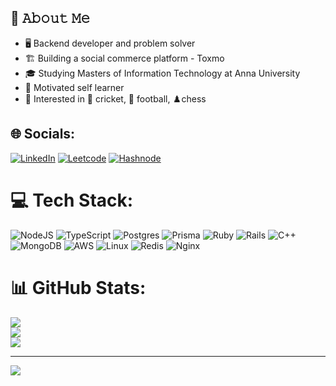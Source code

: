 ## :book: 𝙰𝚋𝚘𝚞𝚝 𝙼𝚎
- 🖥  Backend developer and problem solver
- 🏗️ Building a social commerce platform - Toxmo
- 🎓 Studying Masters of Information Technology at Anna University
- 📖 Motivated self learner 
- 🏈 Interested in 🏏 cricket, 🏈 football, ♟️chess

## 🌐 Socials:
[![LinkedIn](https://img.shields.io/badge/LinkedIn-%230077B5.svg?logo=linkedin&logoColor=white)](https://www.linkedin.com/in/mikipaul-a-376210200) 
[![Leetcode](https://img.shields.io/badge/-LeetCode-FFA116?style=for-the-badge&logo=LeetCode&logoColor=black)](https://leetcode.com/u/mikipaul46/) 
[![Hashnode](https://img.shields.io/badge/Hashnode-2962FF?style=for-the-badge&logo=hashnode&logoColor=white)](https://hashnode.com/@Mikipaul)

# 💻 Tech Stack:
![NodeJS](https://img.shields.io/badge/node.js-6DA55F?style=for-the-badge&logo=node.js&logoColor=white) ![TypeScript](https://img.shields.io/badge/typescript-%23007ACC.svg?style=for-the-badge&logo=typescript&logoColor=white) ![Postgres](https://img.shields.io/badge/postgres-%23316192.svg?style=for-the-badge&logo=postgresql&logoColor=white) ![Prisma](https://img.shields.io/badge/Prisma-3982CE?style=for-the-badge&logo=Prisma&logoColor=white) ![Ruby](https://img.shields.io/badge/ruby-%23CC342D.svg?style=for-the-badge&logo=ruby&logoColor=white) ![Rails](https://img.shields.io/badge/rails-%23CC0000.svg?style=for-the-badge&logo=ruby-on-rails&logoColor=white) ![C++](https://img.shields.io/badge/c++-%2300599C.svg?style=for-the-badge&logo=c%2B%2B&logoColor=white) ![MongoDB](https://img.shields.io/badge/MongoDB-%234ea94b.svg?style=for-the-badge&logo=mongodb&logoColor=white)  ![AWS](https://img.shields.io/badge/Amazon_AWS-232F3E?style=for-the-badge&logo=amazon-aws&logoColor=white) ![Linux](https://img.shields.io/badge/Linux-FCC624?style=for-the-badge&logo=linux&logoColor=black) ![Redis](https://img.shields.io/badge/redis-%23DD0031.svg?style=for-the-badge&logo=redis&logoColor=white)  ![Nginx](https://img.shields.io/badge/nginx-%23009639.svg?style=for-the-badge&logo=nginx&logoColor=white)  
# 📊 GitHub Stats:
![](https://github-readme-stats.vercel.app/api?username=MikiPAUL&theme=dark&hide_border=false&include_all_commits=false&count_private=false)<br/>
![](https://github-readme-streak-stats.herokuapp.com/?user=MikiPAUL&theme=dark&hide_border=false)<br/>
![](https://github-readme-stats.vercel.app/api/top-langs/?username=MikiPAUL&theme=dark&hide_border=false&include_all_commits=false&count_private=false&layout=compact)

---
[![](https://visitcount.itsvg.in/api?id=MikiPAUL&icon=0&color=0)](https://visitcount.itsvg.in)

<!-- Proudly created with GPRM ( https://gprm.itsvg.in ) -->
